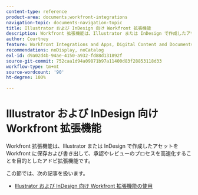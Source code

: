 ```yaml
---
content-type: reference
product-area: documents;workfront-integrations
navigation-topic: documents-navigation-topic
title: Illustrator および InDesign 向け Workfront 拡張機能
description: Workfront 拡張機能は、Illustrator または InDesign で作成したアセットを Workfront に保存および書き出して、承認やレビューのプロセスを高速化することを目的としたアドビ拡張機能です。
author: Courtney
feature: Workfront Integrations and Apps, Digital Content and Documents
recommendations: noDisplay, noCatalog
exl-id: d9a02d4b-94ae-4150-a932-fd88d131892f
source-git-commit: 752caa1d94a09871b97a11400d83f28853118d33
workflow-type: tm+mt
source-wordcount: '90'
ht-degree: 100%

---
```


# Illustrator および InDesign 向け Workfront 拡張機能

<!--
>[!IMPORTANT]
>
>We are removing the Workfront extension for Illustrator and InDesign from the Creative Cloud exchange in mid-November.
-->

Workfront 拡張機能は、Illustrator または InDesign で作成したアセットを Workfront に保存および書き出して、承認やレビューのプロセスを高速化することを目的としたアドビ拡張機能です。

この節では、次の記事を扱います。

* [Illustrator および InDesign 向け Workfront 拡張機能の使用](../../documents/workfront-for-adobe-creative-cloud/use-wf-adobe-cc.md)
